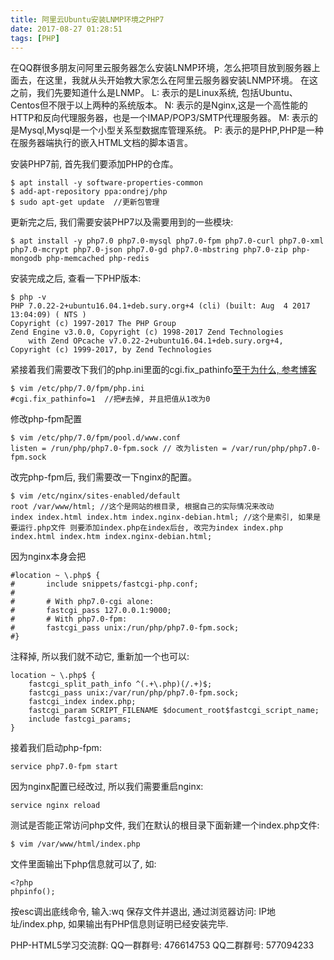 ```yaml
---
title: 阿里云Ubuntu安装LNMP环境之PHP7
date: 2017-08-27 01:28:51
tags: [PHP]
---
```

在QQ群很多朋友问阿里云服务器怎么安装LNMP环境，怎么把项目放到服务器上面去，在这里，我就从头开始教大家怎么在阿里云服务器安装LNMP环境。
在这之前，我们先要知道什么是LNMP。
L: 表示的是Linux系统, 包括Ubuntu、Centos但不限于以上两种的系统版本。
N: 表示的是Nginx,这是一个高性能的HTTP和反向代理服务器，也是一个IMAP/POP3/SMTP代理服务器。
M: 表示的是Mysql,Mysql是一个小型关系型数据库管理系统。
P: 表示的是PHP,PHP是一种在服务器端执行的嵌入HTML文档的脚本语言。
<!-- more -->

安装PHP7前, 首先我们要添加PHP的仓库。
```
$ apt install -y software-properties-common
$ add-apt-repository ppa:ondrej/php
$ sudo apt-get update  //更新包管理
```
更新完之后, 我们需要安装PHP7以及需要用到的一些模块:
```
$ apt install -y php7.0 php7.0-mysql php7.0-fpm php7.0-curl php7.0-xml php7.0-mcrypt php7.0-json php7.0-gd php7.0-mbstring php7.0-zip php-mongodb php-memcached php-redis
```
安装完成之后, 查看一下PHP版本:
```
$ php -v
PHP 7.0.22-2+ubuntu16.04.1+deb.sury.org+4 (cli) (built: Aug  4 2017 13:04:09) ( NTS )
Copyright (c) 1997-2017 The PHP Group
Zend Engine v3.0.0, Copyright (c) 1998-2017 Zend Technologies
    with Zend OPcache v7.0.22-2+ubuntu16.04.1+deb.sury.org+4, Copyright (c) 1999-2017, by Zend Technologies
```
紧接着我们需要改下我们的php.ini里面的cgi.fix_pathinfo[至于为什么, 参考博客](http://www.laruence.com/2010/05/20/1495.html)
```
$ vim /etc/php/7.0/fpm/php.ini
#cgi.fix_pathinfo=1  //把#去掉, 并且把值从1改为0
```
修改php-fpm配置
```
$ vim /etc/php/7.0/fpm/pool.d/www.conf
listen = /run/php/php7.0-fpm.sock // 改为listen = /var/run/php/php7.0-fpm.sock
```
改完php-fpm后, 我们需要改一下nginx的配置。
```
$ vim /etc/nginx/sites-enabled/default
root /var/www/html; //这个是网站的根目录, 根据自己的实际情况来改动
index index.html index.htm index.nginx-debian.html; //这个是索引, 如果是要运行.php文件 则要添加index.php在index后台, 改完为index index.php index.html index.htm index.nginx-debian.html;
```
因为nginx本身会把
```
#location ~ \.php$ {
#       include snippets/fastcgi-php.conf;
#
#       # With php7.0-cgi alone:
#       fastcgi_pass 127.0.0.1:9000;
#       # With php7.0-fpm:
#       fastcgi_pass unix:/run/php/php7.0-fpm.sock;
#}
```
注释掉, 所以我们就不动它, 重新加一个也可以:
```
location ~ \.php$ {
    fastcgi_split_path_info ^(.+\.php)(/.+)$;
    fastcgi_pass unix:/var/run/php/php7.0-fpm.sock;
    fastcgi_index index.php;
    fastcgi_param SCRIPT_FILENAME $document_root$fastcgi_script_name;
    include fastcgi_params;
}
```
接着我们启动php-fpm:
```
service php7.0-fpm start
```
因为nginx配置已经改过, 所以我们需要重启nginx:
```
service nginx reload
```
测试是否能正常访问php文件, 我们在默认的根目录下面新建一个index.php文件:
```
$ vim /var/www/html/index.php
```
文件里面输出下php信息就可以了, 如:
```
<?php
phpinfo();

```
按esc调出底线命令, 输入:wq 保存文件并退出, 通过浏览器访问: IP地址/index.php, 如果输出有PHP信息则证明已经安装完毕.


PHP-HTML5学习交流群:
QQ一群群号: 476614753
QQ二群群号: 577094233
